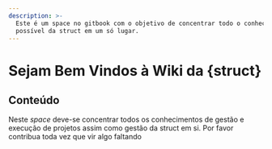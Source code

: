 ```yaml
---
description: >-
  Este é um space no gitbook com o objetivo de concentrar todo o conhecimento
  possível da struct em um só lugar.
---
```


# Sejam Bem Vindos à Wiki da {struct}

## Conteúdo

Neste _space_ deve-se concentrar todos os conhecimentos de gestão e execução de projetos assim como gestão da struct em si. Por favor contribua toda vez que vir algo faltando

